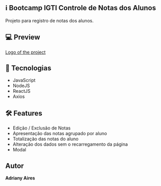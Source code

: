 ## :information_source: Bootcamp IGTI Controle de Notas dos Alunos
Projeto para registro de notas dos alunos.
 
## :computer: Preview

[Logo of the project](https://github.com/ProjetosAdriany/BootcampIGTI-controle-notas/blob/master/controle-notas-1.jpg)
 
## :rocket: Tecnologias 
  
* JavaScript
* NodeJS
* ReactJS
* Axios


## :hammer_and_wrench: Features

* Edição / Exclusão de Notas
* Apresentação das notas agrupado por aluno
* Totalização das notas do aluno
* Alteração dos dados sem o recarregamento da página
* Modal


## Autor
 
**Adriany Aires** 
